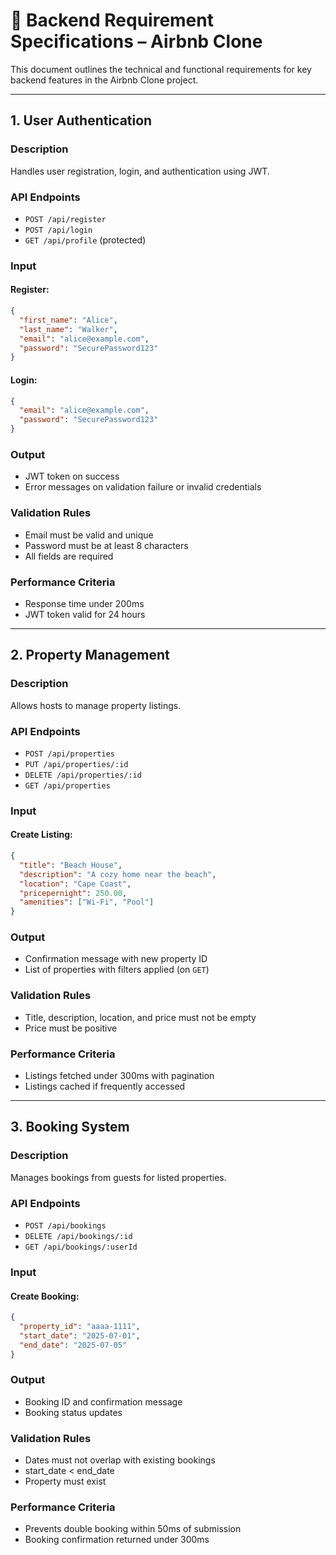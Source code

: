 # 📄 Backend Requirement Specifications – Airbnb Clone

This document outlines the technical and functional requirements for key backend features in the Airbnb Clone project.

---

## 1. User Authentication

### Description
Handles user registration, login, and authentication using JWT.

### API Endpoints
- `POST /api/register`
- `POST /api/login`
- `GET /api/profile` (protected)

### Input
#### Register:
```json
{
  "first_name": "Alice",
  "last_name": "Walker",
  "email": "alice@example.com",
  "password": "SecurePassword123"
}
```

#### Login:
```json
{
  "email": "alice@example.com",
  "password": "SecurePassword123"
}
```

### Output
- JWT token on success
- Error messages on validation failure or invalid credentials

### Validation Rules
- Email must be valid and unique
- Password must be at least 8 characters
- All fields are required

### Performance Criteria
- Response time under 200ms
- JWT token valid for 24 hours

---

## 2. Property Management

### Description
Allows hosts to manage property listings.

### API Endpoints
- `POST /api/properties`
- `PUT /api/properties/:id`
- `DELETE /api/properties/:id`
- `GET /api/properties`

### Input
#### Create Listing:
```json
{
  "title": "Beach House",
  "description": "A cozy home near the beach",
  "location": "Cape Coast",
  "pricepernight": 250.00,
  "amenities": ["Wi-Fi", "Pool"]
}
```

### Output
- Confirmation message with new property ID
- List of properties with filters applied (on `GET`)

### Validation Rules
- Title, description, location, and price must not be empty
- Price must be positive

### Performance Criteria
- Listings fetched under 300ms with pagination
- Listings cached if frequently accessed

---

## 3. Booking System

### Description
Manages bookings from guests for listed properties.

### API Endpoints
- `POST /api/bookings`
- `DELETE /api/bookings/:id`
- `GET /api/bookings/:userId`

### Input
#### Create Booking:
```json
{
  "property_id": "aaaa-1111",
  "start_date": "2025-07-01",
  "end_date": "2025-07-05"
}
```

### Output
- Booking ID and confirmation message
- Booking status updates

### Validation Rules
- Dates must not overlap with existing bookings
- start_date < end_date
- Property must exist

### Performance Criteria
- Prevents double booking within 50ms of submission
- Booking confirmation returned under 300ms
